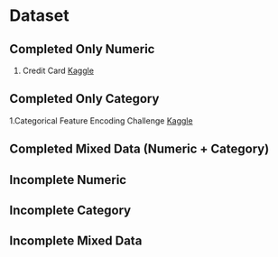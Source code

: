 # Dataset

## Completed Only Numeric
1. Credit Card [Kaggle](https://www.kaggle.com/mlg-ulb/creditcardfraud)

## Completed Only Category
1.Categorical Feature Encoding Challenge [Kaggle](https://www.kaggle.com/c/cat-in-the-dat/overview)
## Completed Mixed Data (Numeric + Category)

## Incomplete Numeric

## Incomplete Category

## Incomplete Mixed Data
